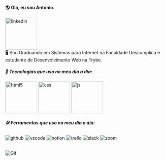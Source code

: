#### 🌎 Olá, eu sou Antonio. 
<div>
<img align="center" alt="linkedin" width=100px (https://cdn.worldvectorlogo.com/logos/linkedin-icon-2.svg) /> 
</div>
🖥️ Sou Graduando em Sistemas para Internet na Faculdade Descomplica e estudante de Desenvolvimento Web na Trybe.

##### 🦾 Tecnologias que uso no meu dia a dia:
  
  <div>
  <img align="center" alt="html5" width=100px src="https://cdn.worldvectorlogo.com/logos/html-1.svg" />
  <img align="center" alt="css" width=100px src="https://cdn.worldvectorlogo.com/logos/css-3.svg" />
  <img align="center" alt="js" width=100px src="https://cdn.worldvectorlogo.com/logos/javascript-1.svg" />
  </div> 
  
##### 🛠️ Ferramentas que uso no meu dia a dia: 

  <div>
  <img align="center" alt="github" src="https://img.shields.io/badge/GitHub-100000?style=for-the-badge&logo=github&logoColor=white" />
  <img align="center" alt="vscode" src="https://img.shields.io/badge/Visual_Studio_Code-0078D4?style=for-the-badge&logo=visual%20studio%20code&logoColor=white" />
  <img align="center" alt="notion" src="https://img.shields.io/badge/Notion-000000?style=for-the-badge&logo=notion&logoColor=white" />
  <img align="center" alt="trello" src="https://img.shields.io/badge/Trello-0052CC?style=for-the-badge&logo=trello&logoColor=white" />
  <img align="center" alt="slack" src="https://img.shields.io/badge/Slack-4A154B?style=for-the-badge&logo=slack&logoColor=white" />
  <img align="center" alt="zoom" src="https://img.shields.io/badge/Zoom-2D8CFF?style=for-the-badge&logo=zoom&logoColor=white" />
  </div> <br/>
          
![Gif](https://media0.giphy.com/media/iIqmM5tTjmpOB9mpbn/giphy.gif?cid=ecf05e47c2z71cdo1lzgtgf4nznv2chniyt79in7eqt3bxes&rid=giphy.gif&ct=g)
